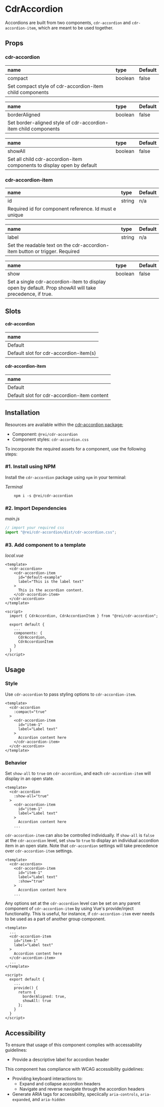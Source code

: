 # CdrAccordion

Accordions are built from two components, `cdr-accordion` and `cdr-accordion-item`, which are meant to be used together.

## Props

### cdr-accordion

| name | type | Default |
| :--- | :--- | :--- |
| compact | boolean | false |
| Set compact style of cdr-accordion-item child components

| name | type | Default |
| :--- | :--- | :--- |
| borderAligned | boolean | false |
| Set border-aligned style of cdr-accordion-item child components |

| name | type | Default |
| :--- | :--- | :--- |
| showAll | boolean | false |
| Set all child cdr-accordion-item components to display open by default |

### cdr-accordion-item

| name | type | Default |
| :--- | :--- | :--- |
| id | string | n/a |
| Required id for component reference. Id must e unique |

| name | type | Default |
| :--- | :--- | :--- |
| label | string | n/a |
| Set the readable text on the cdr-accordion-item button or trigger. Required |

| name | type | Default |
| :--- | :--- | :--- |
| show | boolean | false |
| Set a single cdr-accordion-item to display open by default. Prop showAll will take precedence, if true. |

## Slots

#### cdr-accordion
| name                                            |
| :---------------------------------------------- |
| Default                                         |
| Default slot for cdr-accordion-item(s) |

#### cdr-accordion-item
| name                                            |
| :---------------------------------------------- |
| Default                                         |
| Default slot for cdr-accordion-item content |

## Installation

Resources are available within the [cdr-accordion package](https://www.npmjs.com/package/@rei/cdr-accordion);

<cdr-doc-api type="installation" />

- Component: `@rei/cdr-accordion`
- Component styles: `cdr-accordion.css`

To incorporate the required assets for a component, use the following steps:

### #1. Install using NPM

Install the `cdr-accordion` package using `npm` in your terminal:

_Terminal_

```terminal
    npm i -s @rei/cdr-accordion
```

### #2. Import Dependencies

_main.js_

```javascript
// import your required css
import "@rei/cdr-accordion/dist/cdr-accordion.css";
```

### #3. Add component to a template

_local.vue_

```vue
<template>
  <cdr-accordion>
    <cdr-accordion-item
      id="default-example"
      label="This is the label text"
    >
      This is the accordion content.
    </cdr-accordion-item>
  </cdr-accordion>
</template>

<script>
  import { CdrAccordion, CdrAccordionItem } from "@rei/cdr-accordion";

  export default {
    ...
    components: {
      CdrAccordion,
      CdrAccordionItem
    }
  }
</script>
```

## Usage

### Style

Use `cdr-accordion` to pass styling options to `cdr-accordion-item`.

```vue
<template>
  <cdr-accordion
    :compact="true"
  >
    <cdr-accordion-item
      id="item-1"
      label="Label text"
    >
      Accordion content here
    </cdr-accordion-item>
  </cdr-accordion>
</template>
```

### Behavior

Set `show-all` to `true` on `cdr-accordion`, and each `cdr-accordion-item` will display in an open state.

```vue
<template>
  <cdr-accordion
    :show-all="true"
  >
    <cdr-accordion-item
      id="item-1"
      label="Label text"
    >
      Accordion content here
    ...
```

`cdr-accordion-item` can also be controlled individually. If `show-all` is `false` at the `cdr-accordion` level, set `show` to `true` to display an individual accordion item in an open state. Note that `cdr-accordion` settings will take precedence over `cdr-accordion-item` settings.

```vue
<template>
  <cdr-accordion>
    <cdr-accordion-item
      id="item-1"
      label="Label text"
      :show="true"
    >
      Accordion content here
    ...
```

Any options set at the `cdr-accordion` level can be set on any parent component of `cdr-accordion-item` by using Vue's provide/inject functionality. This is useful, for instance, if `cdr-accordion-item` ever needs to be used as a part of another group component.


```vue
<template>
  ...
  <cdr-accordion-item
    id="item-1"
    label="Label text"
  >
    Accordion content here
  </cdr-accordion-item>
  ...
</template>

<script>
  export default {
    ...
    provide() {
      return {
        borderAligned: true,
        showAll: true
      };
    }
  }
</script>
```

## Accessibility

To ensure that usage of this component complies with accessability guidelines:
  - Provide a descriptive label for accordion header

This component has compliance with WCAG accessibility guidelines:
  - Providing keyboard interactions to:
    - Expand and collapse accordion headers
    - Navigate and reverse navigate through the accordion headers
  - Generate ARIA tags for accessibility, speciically `aria-controls`, `aria-expanded`, and `aria-hidden`